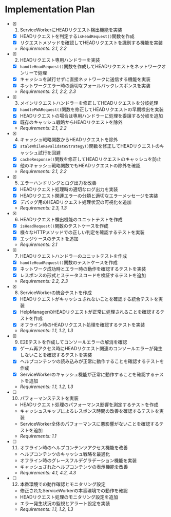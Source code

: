 # Implementation Plan

- [x] 1. ServiceWorkerにHEADリクエスト検出機能を実装
  - [x] HEADリクエストを判定する`isHeadRequest()`関数を作成
  - [x] リクエストメソッドを確認してHEADリクエストを識別する機能を実装
  - _Requirements: 2.1, 2.2_

- [x] 2. HEADリクエスト専用ハンドラーを実装
  - [x] `handleHeadRequest()`関数を作成してHEADリクエストをネットワークオンリーで処理
  - [x] キャッシュを試行せずに直接ネットワークに送信する機能を実装
  - [x] ネットワークエラー時の適切なフォールバックレスポンスを実装
  - _Requirements: 2.1, 2.2, 2.3_

- [x] 3. メインリクエストハンドラーを修正してHEADリクエストを分岐処理
  - [x] `handlePWARequest()`関数を修正してHEADリクエストの早期検出を実装
  - [x] HEADリクエストの場合は専用ハンドラーに処理を委譲する分岐を追加
  - [x] 既存のキャッシュ戦略からHEADリクエストを除外
  - _Requirements: 2.1, 2.2_

- [x] 4. キャッシュ戦略関数からHEADリクエストを除外
  - [x] `staleWhileRevalidateStrategy()`関数を修正してHEADリクエストのキャッシュ試行を回避
  - [x] `cacheResponse()`関数を修正してHEADリクエストのキャッシュを防止
  - [x] 他のキャッシュ戦略関数でもHEADリクエストの除外を確認
  - _Requirements: 2.1, 2.2_

- [x] 5. エラーハンドリングとログ出力を改善
  - [x] HEADリクエスト処理時の適切なログ出力を実装
  - [x] HEADリクエスト関連エラーの分類と適切なエラーメッセージを実装
  - [x] デバッグ用のHEADリクエスト処理状況の可視化を追加
  - _Requirements: 2.3, 1.3_

- [x] 6. HEADリクエスト検出機能のユニットテストを作成
  - [x] `isHeadRequest()`関数のテストケースを作成
  - [x] 様々なHTTPメソッドでの正しい判定を確認するテストを実装
  - [x] エッジケースのテストを追加
  - _Requirements: 2.1_

- [x] 7. HEADリクエストハンドラーのユニットテストを作成
  - [x] `handleHeadRequest()`関数のテストケースを作成
  - [x] ネットワーク成功時とエラー時の動作を確認するテストを実装
  - [x] レスポンスの形式とステータスコードを検証するテストを追加
  - _Requirements: 2.2, 2.3_

- [x] 8. ServiceWorkerの統合テストを作成
  - [x] HEADリクエストがキャッシュされないことを確認する統合テストを実装
  - [x] HelpManagerのHEADリクエストが正常に処理されることを確認するテストを作成
  - [x] オフライン時のHEADリクエスト処理を確認するテストを実装
  - _Requirements: 1.1, 1.2, 1.3_

- [x] 9. E2Eテストを作成してコンソールエラーの解消を確認
  - [x] ゲーム再アクセス時にHEADリクエスト関連のコンソールエラーが発生しないことを確認するテストを実装
  - [x] ヘルプコンテンツの読み込みが正常に動作することを確認するテストを作成
  - [x] ServiceWorkerのキャッシュ機能が正常に動作することを確認するテストを追加
  - _Requirements: 1.1, 1.2, 1.3_

- [ ] 10. パフォーマンステストを実装
  - HEADリクエスト処理のパフォーマンス影響を測定するテストを作成
  - キャッシュスキップによるレスポンス時間の改善を確認するテストを実装
  - ServiceWorker全体のパフォーマンスに悪影響がないことを確認するテストを追加
  - _Requirements: 1.1_

- [ ] 11. オフライン時のヘルプコンテンツアクセス機能を改善
  - ヘルプコンテンツのキャッシュ戦略を最適化
  - オフライン時のグレースフルデグラデーション機能を実装
  - キャッシュされたヘルプコンテンツの表示機能を改善
  - _Requirements: 4.1, 4.2, 4.3_

- [ ] 12. 本番環境での動作確認とモニタリング設定
  - 修正されたServiceWorkerの本番環境での動作を確認
  - HEADリクエスト処理のモニタリング設定を追加
  - エラー発生状況の監視とアラート設定を実装
  - _Requirements: 1.1, 1.2, 1.3_
